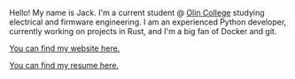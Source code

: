 Hello! My name is Jack. I'm a current student @ [Olin College](http://www.olin.edu) studying electrical and firmware engineering. I am an experienced Python developer, currently working on projects in Rust, and I'm a big fan of Docker and git.



[You can find my website here.](https://www.jackgreenberg.co)

[You can find my resume here.](https://www.jackgreenberg.co/documents/resume.pdf)